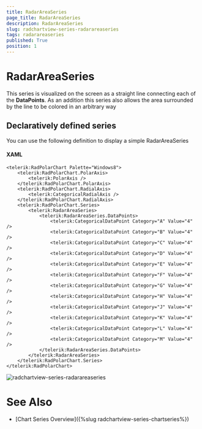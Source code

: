 ```yaml
---
title: RadarAreaSeries
page_title: RadarAreaSeries
description: RadarAreaSeries
slug: radchartview-series-radarareaseries
tags: radarareaseries
published: True
position: 1
---
```


# RadarAreaSeries

This series is visualized on the screen as a straight line connecting each of the __DataPoints__. As an addition this series also allows the area surrounded by the line to be colored in an arbitrary way      

## Declaratively defined series

You can use the following definition to display a simple RadarAreaSeries

#### __XAML__
	<telerik:RadPolarChart Palette="Windows8">
		<telerik:RadPolarChart.PolarAxis>
			<telerik:PolarAxis />
		</telerik:RadPolarChart.PolarAxis>
		<telerik:RadPolarChart.RadialAxis>
			<telerik:CategoricalRadialAxis />
		</telerik:RadPolarChart.RadialAxis>
		<telerik:RadPolarChart.Series>
			<telerik:RadarAreaSeries>
				<telerik:RadarAreaSeries.DataPoints>
					<telerik:CategoricalDataPoint Category="A" Value="4" />
					<telerik:CategoricalDataPoint Category="B" Value="4" />
					<telerik:CategoricalDataPoint Category="C" Value="4" />
					<telerik:CategoricalDataPoint Category="D" Value="4" />
					<telerik:CategoricalDataPoint Category="E" Value="4" />
					<telerik:CategoricalDataPoint Category="F" Value="4" />
					<telerik:CategoricalDataPoint Category="G" Value="4" />
					<telerik:CategoricalDataPoint Category="H" Value="4" />
					<telerik:CategoricalDataPoint Category="J" Value="4" />
					<telerik:CategoricalDataPoint Category="K" Value="4" />
					<telerik:CategoricalDataPoint Category="L" Value="4" />
					<telerik:CategoricalDataPoint Category="M" Value="4" />
				</telerik:RadarAreaSeries.DataPoints>
			</telerik:RadarAreaSeries>
		</telerik:RadPolarChart.Series>
	</telerik:RadPolarChart>

![radchartview-series-radarareaseries](images/radchartview-series-radarareaseries.png)

# See Also
 * [Chart Series Overview]({%slug radchartview-series-chartseries%})